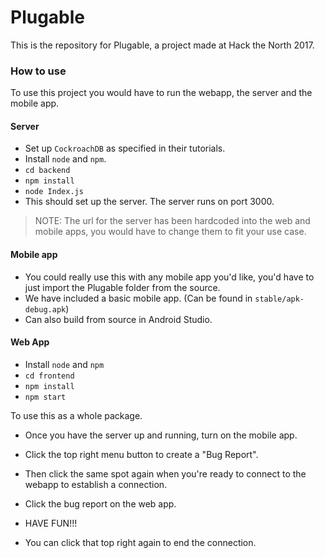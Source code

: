 # Plugable

This is the repository for Plugable, a project made at Hack the North 2017.

### How to use
To use this project you would have to run the webapp, the server and the mobile app. 

#### Server
- Set up `CockroachDB` as specified in their tutorials. 
- Install `node` and `npm`.
- `cd backend`
- `npm install`
- `node Index.js`
- This should set up the server. The server runs on port 3000. 

> NOTE: The url for the server has been hardcoded into the web and mobile apps, you would have to change them to fit your use case.

#### Mobile app
- You could really use this with any mobile app you'd like, you'd have to just import the Plugable folder from the source.
- We have included a basic mobile app. (Can be found in `stable/apk-debug.apk`)
- Can also build from source in Android Studio. 

#### Web App
- Install `node` and `npm`
- `cd frontend`
- `npm install`
- `npm start`

To use this as a whole package. 
- Once you have the server up and running, turn on the mobile app. 
- Click the top right menu button to create a "Bug Report". 
- Then click the same spot again when you're ready to connect to the webapp to establish a connection. 
- Click the bug report on the web app. 
- HAVE FUN!!!

- You can click that top right again to end the connection. 
